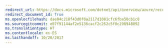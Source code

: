 ```yaml
---
redirect_url: https://docs.microsoft.com/dotnet/api/overview/azure/recovery-services
redirect_document_id: True
ms.openlocfilehash: dae04c218f43d0f0a2117d1081cfc6fba50cb1c8
ms.sourcegitcommit: e07f91144af2e5136cacf2c252c5f0c298948092
ms.translationtype: HT
ms.contentlocale: es-ES
ms.lasthandoff: 10/20/2017
---
```

